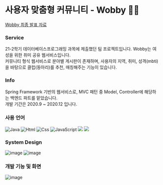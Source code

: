 <div align>
  
  # 사용자 맞춤형 커뮤니티 - Wobby 🙋‍♀️
  <a href ="https://drive.google.com/file/d/1ggPlti44e88UzTVSwz4p7xbSufR-DVy7/view?usp=sharing">Wobby 최종 발표 자료</a>
  
  ### Service 
  21-2학기 데이터베이스프로그래밍 과목에 제출했던 팀 프로젝트입니다.
  Wobby는 여성을 위한 취미 공유 웹서비스입니다. <br>
  커뮤니티 형식 웹서비스로 분야별 게시판이 존재하며, 사용자의 지역, 취미, 성격(mbti)을 바탕으로 클럽(동아리)를 추천, 매칭해주는 기능이 있습니다.
  
  ### Info 
  Spring Framework 기반의 웹서비스로, MVC 패턴 중 Model, Controller에 해당하는 백엔드 파트를 맡았습니다.<br>
  개발 기간은 2020.9 ~ 2020.12 입니다.
  
  ### 사용 언어
  ![Java](https://img.shields.io/badge/java-%23ED8B00.svg?style=for-the-badge&logo=java&logoColor=white)  <img alt="Html" src ="https://img.shields.io/badge/HTML5-E34F26.svg?&style=for-the-badge&logo=HTML5&logoColor=white"/> <img alt="Css" src ="https://img.shields.io/badge/CSS3-1572B6.svg?&style=for-the-badge&logo=CSS3&logoColor=white"/> <img alt="JavaScript" src ="https://img.shields.io/badge/JavaScriipt-F7DF1E.svg?&style=for-the-badge&logo=JavaScript&logoColor=black"/> <img src="https://img.shields.io/badge/Spring-6DB33F?style=for-the-badge&logo=Spring&logoColor=white"> <img src="https://img.shields.io/badge/mysql-4479A1?style=for-the-badge&logo=mysql&logoColor=white">
  
  ### System Design
  ![image](https://user-images.githubusercontent.com/52526003/173492424-b189a233-015c-4a1c-b126-0bacebcb87c7.png)
  ![image](https://user-images.githubusercontent.com/52526003/173492502-93b4d178-78f6-486b-848a-107b9cefaf03.png)
  
  ### 개발 기능 및 화면 
  ![image](https://user-images.githubusercontent.com/52526003/173492607-19102ccd-da29-4cb2-8310-1c815c204ddf.png)

 </div>
